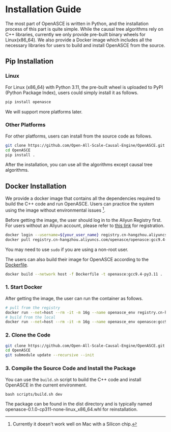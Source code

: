 # Installation Guide

The most part of OpenASCE is written in Python, and the installation process of this part is quite simple. While the causal tree algorithms rely on C++ libraries, currently we only provide pre-built binary wheels for Linux(x86_64). We also provide a Docker image which includes all the necessary libraries for users to build and install OpenASCE from the source.

## Pip Installation

### Linux

For Linux (x86_64) with Python 3.11, the pre-built wheel is uploaded to PyPI (Python Package Index), users could simply install it as follows.

```bash
pip install openasce
```

We will support more platforms later.

### Other Platforms

For other platforms, users can install from the source code as follows.

```bash
git clone https://github.com/Open-All-Scale-Causal-Engine/OpenASCE.git
cd OpenASCE
pip install .
```

After the installation, you can use all the algorithms except causal tree algorithms.

## Docker Installation

We provide a docker image that contains all the dependencies required to build the C++ code and run OpenASCE. Users can practice the system using the image without environmental issues [^1].

[^1]: Currently it doesn't work well on Mac with a Silicon chip.

Before getting the image, the user should log in to the Aliyun Registry first. For users without an Aliyun account, please refer to [this link](https://account.aliyun.com/) for registration.

```bash
docker login --username=${your_user_name} registry.cn-hangzhou.aliyuncs.com
docker pull registry.cn-hangzhou.aliyuncs.com/openasce/openasce:gcc9.4-py3.11
```

You may need to use `sudo` if you are using a non-root user.

The users can also build their image for OpenASCE according to the [Dockerfile](https://github.com/Open-All-Scale-Causal-Engine/OpenASCE/blob/main/docker/Dockerfile).

```bash
docker build --network host -f Dockerfile -t openasce:gcc9.4-py3.11 .
```

### 1. Start Docker

After getting the image, the user can run the container as follows.

```bash
# pull from the registry
docker run --net=host --rm -it -m 16g --name openasce_env registry.cn-hangzhou.aliyuncs.com/openasce/openasce:gcc9.4-py3.11 "/usr/bin/bash"
# build from the local
docker run --net=host --rm -it -m 16g --name openasce_env openasce:gcc9.4-py3.11 "/usr/bin/bash"
```

### 2. Clone the Code

```bash
git clone https://github.com/Open-All-Scale-Causal-Engine/OpenASCE.git
cd OpenASCE
git submodule update --recursive --init
```

### 3. Compile the Source Code and Install the Package

You can use the `build.sh` script to build the C++ code and install OpenASCE in the current environment.

```
bash scripts/build.sh dev
```

The package can be found in the dist directory and is typically named openasce-0.1.0-cp311-none-linux_x86_64.whl for reinstallation.

